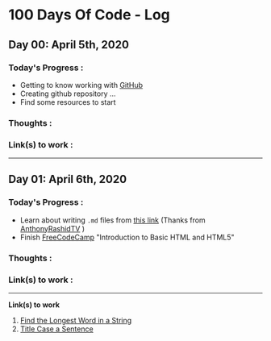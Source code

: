 # 100 Days Of Code - Log



## Day 00: April 5th, 2020 
### Today's Progress : 

* Getting to know working with [GitHub](https://github.com/)
* Creating github repository ...
* Find some resources to start

### Thoughts :

### Link(s) to work :

---


## Day 01: April 6th, 2020 
### Today's Progress : 

* Learn about writing `.md` files from [this link](https://www.youtube.com/watch?v=4UTSEKzsSvM) (Thanks from 
[AnthonyRashidTV](https://www.youtube.com/channel/UCz2iNk69p8ziOY_VLBo73nw) )
* Finish [FreeCodeCamp](https://www.freecodecamp.org/learn/) "Introduction to Basic HTML and HTML5" 

### Thoughts :

### Link(s) to work :

---




**Link(s) to work**  
1. [Find the Longest Word in a String](https://www.freecodecamp.com/challenges/find-the-longest-word-in-a-string)
2. [Title Case a Sentence](https://www.freecodecamp.com/challenges/title-case-a-sentence)
